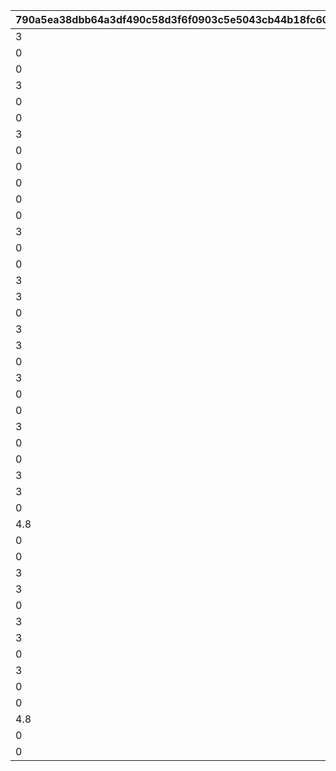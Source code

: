 |790a5ea38dbb64a3df490c58d3f6f0903c5e5043cb44b18fc601dec6b1fdfde4|4827bc0d174fdb73a8e024bc5b60760d702ac343871f82589b22d8fb817047bc|94fa13ed4fa3e7c9503426bc30538dc337a32a619b76f1fe30bcd459fc8f215e|aea627aca8502fb12fc6829780a53a533d4f5b154b52ba3e5703bfaa5a3de70e|d57eea5fce743ce8e96b71231086b3029404ece0c2a5bf01bb8c96affdef7ba0|1b9cd41111bb39c39259a5ceb0e456d5e51e1b36c492e62f69d2feacb88ebda5|382145af7e502d2430bc608ffa0f3d79c3f39c2c4d0366a1a107089c7abe9451|f93d910c166fb7c0f1ebbeb0e56ff037016051af0d7b9280b4c7d81e99d5b358|92b1bb9e06ecbbf1ce4623abcdece1471b690a349c8a0e92b5512d68f6ac4036|1695a661b321f706413aadedd462cf2f3632b254f86757192bd4538aa38c49da|0c7cf48786844c5ab709d925aa779635eff6f08ee3ea3e9e80ca2ffe4da50234|e665e8a31788a45b45c98c2c7f9b7c0dff2ab055e5ede09a5cd928cda9bb92e2|0bab92b7f76aa6dc13e07882a0291fa9f3879113b869633f5fab46851eddf9f2|889c07c7e72ef2f46cd4452a953c85cfecebbd7817c6bfe36763b5f7100f169a|d56f503b600f4aeef876f274f47cb1b5988ab42a901d8eaaa3a16071cccfeca0|afcd658f11ce9b5d422e4e28428f6a14a88498ae602309b79015e90b32197d95|a59d33f4b34b0cd89b0d4b3a035a2013fab820c35e6eb73c763a6d806183b238|aadd86acda8c06514f7c056b260697e1e369f71aef3b4ad4d702ca89e69b2933|baa24a522c536b950909420686f96ab1b397fc92d479d6b06c7749c721ffbc70|
| --- | --- | --- | --- | --- | --- | --- | --- | --- | --- | --- | --- | --- | --- | --- | --- | --- | --- | --- |
|3|3|1|610132007|0|0|0|1|10132|-60|5||5.5|12|1|0|610132501|0|289|
|0|1|2|610132008|0|70|0|1|10132|-60|5||1.5|0|1|0|610132502|0|289|
|0|1|3|610132009|0|0|0|1|10132|-60|5||1.5|0|1|0|0|0|289|
|3|1|1|610134007|0|55|0|1|10134|-50|5||5.5|0|1.85|0|0|0|292|
|0|3|2|610134008|0|0|0|1|10134|-50|5||1.5|30|1.85|0|610134502|0|292|
|0|1|3|610134009|0|0|0|1|10134|-50|5||1.5|0|1.85|0|0|0|292|
|3|2|1|610136007|0|0|600|1|10136|0|5||5.5|0|1.1|0|610136501|0|295|
|0|1|2|610136008|0|84|0|1|10136|-50|5||1.5|0|1.5|0|0|0|295|
|0|1|3|610136009|0|0|0|1|10136|-50|5||1.5|0|1.5|0|0|0|295|
|0|1|1|610137007|0|75|0|1|10137|0|5||5.5|0|0.85|0|0|0|295|
|0|1|2|610137008|0|50|0|1|10137|0|5||1.5|0|0.85|0|0|0|295|
|0|1|3|610137009|0|0|0|1|10137|0|5||1.5|0|0.85|0|0|0|295|
|3|1|1|610140007|0|77|0|1|10140|0|5||5.5|0|1.4|0|0|0|298|
|0|1|2|610140008|0|52|0|1|10140|0|5||1.5|0|1.4|0|0|0|298|
|0|1|3|610140009|0|0|0|1|10140|0|5||1.5|0|1.4|0|0|0|298|
|3|1|1|610142007|0|76|0|1|10142|-33|5||5.5|0|1.45|0|0|0|301|
|3|2|2|610142008|0|0|600|1|10142|-40|5||1.5|0|1.23|0|610142502|0|301|
|0|1|3|610142009|0|0|0|1|10142|-33|5||1.5|0|1.45|0|0|0|301|
|3|1|1|610144007|0|65|0|1|10144|-33|5||5.5|0|1|0|0|0|304|
|3|2|2|610144008|0|0|600|1|10144|-40|5||1.5|0|0.85|0|610144502|0|304|
|0|1|3|610144009|0|0|0|1|10144|-33|5||1.5|0|1|0|0|0|304|
|3|2|1|610146007|0|0|600|1|10146|-45|5||5.5|0|0.87|0|610146501|0|307|
|0|1|2|610146008|0|58|0|1|10146|-45|5||1.5|0|1.18|0|0|0|307|
|0|1|3|610146009|0|0|0|1|10146|-45|5||1.5|0|1.18|0|0|0|307|
|3|2|1|610148007|0|0|600|1|10148|-50|5||5.5|0|1.4|0|610148501|0|310|
|0|1|2|610148008|0|68|0|1|10148|-50|5||1.5|0|1.7|0|0|0|310|
|0|1|3|610148009|0|0|0|1|10148|-50|5||1.5|0|1.7|0|0|0|310|
|3|1|1|610150007|0|71|0|1|10150|-33|5||5.5|0|1.35|0|0|0|313|
|3|1|2|610150008|0|50|0|1|10150|-33|5||1.5|0|1.35|0|0|0|313|
|0|1|3|610150009|0|0|0|1|10150|-33|5||1.5|0|1.35|0|0|0|313|
|4.8|2|1|610152007|0|0|600|1|10152|20|5||5.5|0|0.7|0|610152501|0|316|
|0|1|2|610152008|0|81|0|1|10152|30|5||1.5|0|0.96|0|0|0|316|
|0|1|3|610152009|0|0|0|1|10152|30|5||1.5|0|0.96|0|0|0|316|
|3|1|1|610154007|0|68|0|1|10154|-33|5||5.5|0|1.25|0|0|0|319|
|3|2|2|610154008|0|0|600|1|10154|-10|5||1.5|0|1|0|610154502|0|319|
|0|1|3|610154009|0|0|0|1|10154|-33|5||1.5|0|1.25|0|0|0|319|
|3|2|1|610156007|0|0|600|1|10156|5|5||5.5|0|0.85|0|610156501|0|322|
|3|1|2|610156008|0|75|600|1|10156|-10|5||1.5|0|1.11|0|0|0|322|
|0|1|3|610156009|0|0|0|1|10156|-10|5||1.5|0|1.11|0|0|0|322|
|3|2|1|610158007|0|0|600|1|10158|-40|5||5.5|0|1.5|0|610158501|0|325|
|0|1|2|610158008|0|65|0|1|10158|-33|5||1.5|0|1.75|0|0|0|325|
|0|1|3|610158009|0|0|0|1|10158|-33|5||1.5|0|1.75|0|0|0|325|
|4.8|3|1|610160007|0|0|600|1|10160|-35|5||5.5|20|1.4|0|610160501|0|328|
|0|1|2|610160008|0|70|0|1|10160|-35|5||1.5|0|1.4|0|0|0|328|
|0|1|3|610160009|0|0|0|1|10160|-35|5||1.5|0|1.4|0|0|0|328|